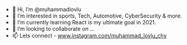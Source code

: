 - 👋 Hi, I’m @muhammadlovlu
- 👀 I’m interested in sports, Tech, Automotive, CyberSecurity & more.
- 🌱 I’m currently learning React is my ultimate goal in 2021.
- 💞️ I’m looking to collaborate on ...
- 📫 Lets connect - www.instagram.com/muhammad_lovlu_chy

<!---
muhammadlovlu/muhammadlovlu is a ✨ special ✨ repository because its `README.md` (this file) appears on your GitHub profile.
You can click the Preview link to take a look at your changes.
--->
